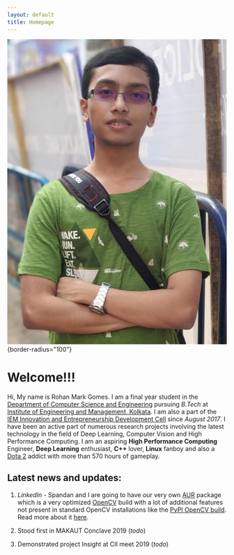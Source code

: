 ```yaml
---
layout: default
title: Homepage
---
```


![My Picture](/assets/pictures/image2.jpg){border-radius="100"}


# Welcome!!!

Hi, My name is Rohan Mark Gomes. I am a final year student in the [Department of Computer Science and Engineering](https://iemcse.wordpress.com/) pursuing *B.Tech* at [Institute of Engineering and Management, Kolkata](http://iem.edu.in/). I am also a part of the [IEM Innovation and Entrepreneurship Development Cell](http://iedc.iemecell.com/) since *August 2017*. I have been an active part of numerous research projects involving the latest technology in the field of Deep Learning, Computer Vision and High Performance Computing. I am an aspiring **High Performance Computing** Engineer, **Deep Learning** enthusiast, **C++** lover, **Linux** fanboy and also a [Dota 2](http://www.dota2.com/international/battlepass/) addict with more than 570 hours of gameplay.

## Latest news and updates:

1. *LinkedIn* - Spandan and I are going to have our very own [AUR](https://aur.archlinux.org/) package  which is a very optimized [OpenCV](https://opencv.org/) build with a lot of additional features not present in standard OpenCV installations like the [PyPI OpenCV build](https://pypi.org/project/opencv-python/). Read more about it [here](https://www.linkedin.com/feed/update/urn:li:activity:6526116155696996352/).

1. Stood first in MAKAUT Conclave 2019 (*todo*)

1. Demonstrated project Insight at CII meet 2019 (*todo*)